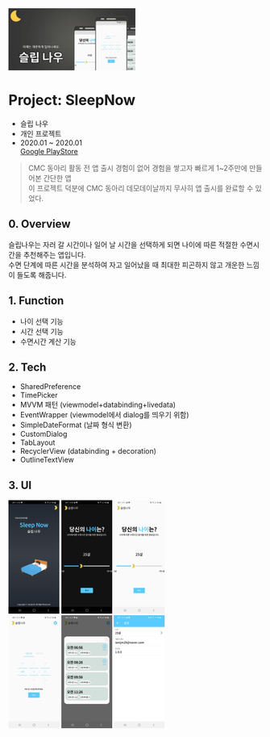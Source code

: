 <img src="doc/imgs/그래픽 이미지.png" width="50%">

# Project: SleepNow
* 슬립 나우
* 개인 프로젝트
* 2020.01 ~ 2020.01  
[Google PlayStore](https://play.google.com/store/apps/details?id=com.jaemin.sleepnow)

> CMC 동아리 활동 전 앱 출시 경험이 없어 경험을 쌓고자 빠르게 1~2주만에 만들어본 간단한 앱  
> 이 프로젝트 덕분에 CMC 동아리 데모데이날까지 무사히 앱 출시를 완료할 수 있었다.

## 0. Overview
슬립나우는 자러 갈 시간이나 일어 날 시간을 선택하게 되면 나이에 따른 적절한 수면시간을 추천해주는 앱입니다.  
수면 단계에 따른 시간을 분석하여 자고 일어났을 때 최대한 피곤하지 않고 개운한 느낌이 들도록 해줍니다.  

## 1. Function
* 나이 선택 기능
* 시간 선택 기능
* 수면시간 계산 기능

## 2. Tech
- SharedPreference
- TimePicker
- MVVM 패턴 (viewmodel+databinding+livedata)
- EventWrapper (viewmodel에서 dialog를 띄우기 위함)
- SimpleDateFormat (날짜 형식 변환)
- CustomDialog
- TabLayout
- RecyclerView (databinding + decoration)
- OutlineTextView

## 3. UI

<img src="doc/imgs/splash.jpg" width="20%"> <img src="doc/imgs/selectage(dark).jpg" width="20%"> <img src="doc/imgs/selectage(white).jpg" width="20%">  
<img src="doc/imgs/main(white).jpg" width="20%"> <img src="doc/imgs/calcul(white).jpg" width="20%"> <img src="doc/imgs/setting(white).jpg" width="20%">
